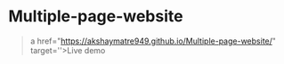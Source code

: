 # Multiple-page-website
>a href="https://akshaymatre949.github.io/Multiple-page-website/" target=''>Live demo</a>
